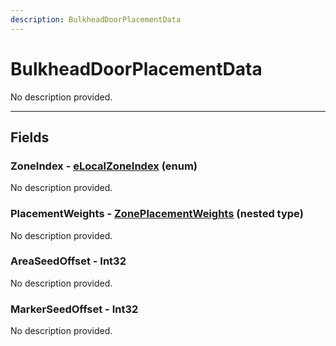 ```yaml
---
description: BulkheadDoorPlacementData
---
```


# BulkheadDoorPlacementData

No description provided.

***

## Fields

### ZoneIndex - [eLocalZoneIndex](../enum-types.md#elocalzoneindex) (enum)

No description provided.

### PlacementWeights - [ZonePlacementWeights](./zoneplacementweights.md) (nested type)

No description provided.

### AreaSeedOffset - Int32

No description provided.

### MarkerSeedOffset - Int32

No description provided.
